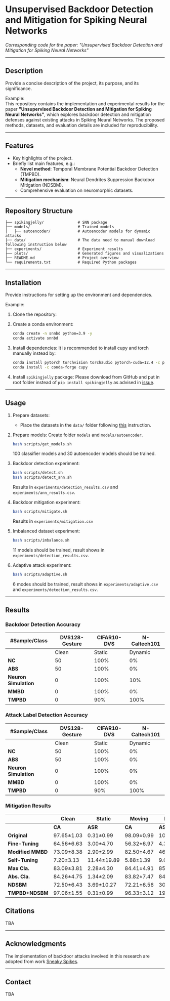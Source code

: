 # **Unsupervised Backdoor Detection and Mitigation for Spiking Neural Networks**  
*Corresponding code for the paper: "Unsupervised Backdoor Detection and Mitigation for Spiking Neural Networks"*

---

## **Description**  
Provide a concise description of the project, its purpose, and its significance.

Example:  
This repository contains the implementation and experimental results for the paper **"Unsupervised Backdoor Detection and Mitigation for Spiking Neural Networks"**, which explores backdoor detection and mitigation defenses against existing attacks in Spiking Neural Networks. The proposed methods, datasets, and evaluation details are included for reproducibility.

---

## **Features**
- Key highlights of the project.
- Briefly list main features, e.g.:
  - **Novel method**: Temporal Membrane Potential Backdoor Detection (TMPBD).
  - **Mitigation mechanism**: Neural Dendrites Suppression Backdoor Mitigation (NDSBM).
  - Comprehensive evaluation on neuromorphic datasets.

---

## **Repository Structure**
```plaintext
├── spikingjelly/               # SNN package 
├── models/                     # Trained models
│   ├── autoencoder/            # Autoencoder models for dynamic attacks
├── data/                       # The data need to manual download following instruction below
├── experiments/                # Experiment results
├── plots/                      # Generated figures and visualizations
├── README.md                   # Project overview
└── requirements.txt            # Required Python packages
```

---

## **Installation**
Provide instructions for setting up the environment and dependencies.

Example:  
1. Clone the repository:

2. Create a conda environment:
    ```bash
    conda create -n snnbd python=3.9 -y
    conda activate snnbd
    ```

3. Install dependencies:
    It is recommended to install cupy and torch manually instead by:
    ```bash
    conda install pytorch torchvision torchaudio pytorch-cuda=12.4 -c pytorch -c nvidia
    conda install -c conda-forge cupy
    ```

4. Install ```spikingjelly``` package:
    Please download from GitHub and put in root folder instead of ```pip install spikingjelly``` as advised in [issue](https://github.com/fangwei123456/spikingjelly/issues/401).
    
    
   
---

## **Usage**
1. Prepare datasets:
    - Place the datasets in the `data/` folder following [this](https://spikingjelly.readthedocs.io/zh-cn/latest/activation_based_en/neuromorphic_datasets.html) instruction.

2. Prepare models:
   Create folder ```models``` and ```models/autoencoder```.
    ```bash
    bash scripts/get_models.sh
    ```
    100 classifier models and 30 autoencoder models should be trained.

3. Backdoor detection experiment:
    ```bash
    bash scripts/detect.sh
    bash scripts/detect_ann.sh
    ```
    Results in ```experiments/detection_results.csv``` and ```experiments/ann_results.csv```.

4. Backdoor mitigation experiment:
    ```bash
    bash scripts/mitigate.sh
    ```
    Results in ```experiments/mitigation.csv```

5. Imbalanced dataset experiment:
    ```bash
    bash scripts/imbalance.sh
    ```
    11 models should be trained, result shows in ```experiments/detection_results.csv```.

6. Adaptive attack experiment:
    ```bash
    bash scripts/adaptive.sh
    ```
    6 modes should be trained, result shows in ```experiments/adaptive.csv``` and ```experiments/detection_results.csv```.

---

## **Results**
### Backdoor Detection Accuracy
| #Sample/Class        | DVS128-Gesture       | CIFAR10-DVS         | N-Caltech101       |
|----------------------|----------------------|---------------------|--------------------|
|                      | Clean | Static | Dynamic | Clean | Static | Dynamic | Clean | Static | Dynamic |
| **NC**               |   50   | 100%   | 0%      | 0%    | 100%   | 100%   | 0%    | 100%   | 100%   |
| **ABS**              |   50   | 100%   | 0%      | 0%    | 100%   | 0%     | 0%    | 100%   | 0%     |
| **Neuron Simulation**|    0   | 100%   | 10%     | 50%   | 60%    | 90%    | 100%  | 60%    | 80%    |
| **MMBD**             |    0   | 100%   | 0%      | 100%  | 0%     | 0%     | 100%  | 80%    | 20%    |
| **TMPBD**            |    0   | 90%    | 100%    | 100%  | 80%    | 100%   | 90%   | 90%    | 100%   |

### Attack Label Detection Accuracy
| #Sample/Class        | DVS128-Gesture       | CIFAR10-DVS         | N-Caltech101       |
|----------------------|----------------------|---------------------|--------------------|
|                      | Clean | Static | Dynamic | Clean | Static | Dynamic | Clean | Static | Dynamic |
| **NC**               |   50   | 100%   | 0%      | 0%    | 0%     | 10%    | 10%   | 0%     | 0%     |
| **ABS**              |   50   | 100%   | 0%      | 0%    | 100%   | 0%     | 0%    | 100%   | 0%     |
| **Neuron Simulation**|    0   | 100%   | 0%      | 20%   | 60%    | 60%    | 20%   | 60%    | 50%    |
| **MMBD**             |    0   | 100%   | 0%      | 100%  | 0%     | 0%     | 100%  | 10%    | 50%    |
| **TMPBD**            |    0   | 90%    | 100%    | 100%  | 80%    | 100%   | 90%   | 90%    | 100%   |

### Mitigation Results
|                    | Clean                  | Static                 | Moving                 | Dynamic                |
|--------------------|------------------------|------------------------|------------------------|------------------------|
|                    | **CA**  | **ASR**      | **CA**  | **ASR**      | **CA**  | **ASR**      | **CA**  | **ASR**      |
| **Original**       | 97.65±1.03 | 0.31±0.99  | 98.09±0.99 | 100.00±0.00| 97.21±1.29 | 100.00±0.00| 84.71±12.48| 100.00±0.00|
| **Fine-Tuning**    | 64.56±6.63 | 3.00±4.70  | 56.32±6.97 | 4.38±11.26 | 70.29±13.98| 5.91±12.98 | 88.53±5.54 | 3.28±4.51  |
| **Modified MMBD**  | 73.09±8.38 | 2.90±2.99  | 82.50±4.67 | 46.06±33.33| 73.68±5.11 | 18.34±19.01| 71.76±16.08| 1.40±2.49  |
| **Self-Tuning**    | 7.20±3.13  | 11.44±19.89| 5.88±1.39  | 9.06±20.29 | 7.20±2.81  | 15.72±19.66| 6.47±1.73  | 25.56±20.18|
| **Max Cla.**       | 83.09±3.81 | 2.28±4.30  | 84.41±4.91 | 85.81±20.80| 89.27±4.50 | 75.81±25.78| 88.83±4.00 | 19.38±13.39|
| **Abs. Cla.**      | 84.26±4.75 | 1.34±2.09  | 83.82±7.47 | 84.22±16.31| 87.21±6.05 | 68.13±26.15| 89.12±2.52 | 20.81±14.50|
| **NDSBM**          | 72.50±6.43 | 3.69±10.27 | 72.21±6.56 | 30.41±25.92| 83.38±8.29 | 29.87±19.92| 89.86±3.21 | 8.44±4.91  |
| **TMPBD+NDSBM**    | 97.06±1.55 | 0.31±0.99  | 96.33±3.12 | 19.94±26.48| 95.88±3.00 | 38.12±35.44| 92.06±4.29 | 2.81±3.95  |

## **Citations**
TBA
<!-- ```bibtex
@inproceedings{your_citation,
  title={Your Paper Title},
  author={Your Name and Co-Authors},
  booktitle={Conference or Journal},
  year={2025},
  pages={1234--1245}
}
``` -->

---

## **Acknowledgments**
The implementation of backdoor attacks involved in this research are adopted from work [Sneaky Spikes](https://github.com/GorkaAbad/Sneaky-Spikes).

<!-- 
---

## **License**
This project is licensed under the MIT License - see the [LICENSE](LICENSE) file for details. -->

---

## **Contact**
TBA